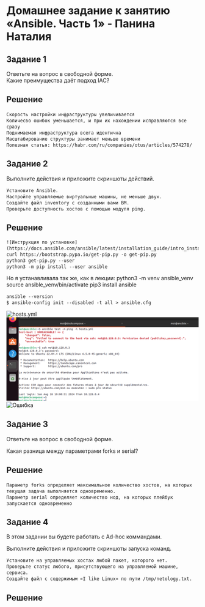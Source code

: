 # Домашнее задание к занятию «Ansible. Часть 1» - Панина Наталия

## Задание 1
Ответьте на вопрос в свободной форме.  
Какие преимущества даёт подход IAC?

## Решение

    Скорость настройки инфраструктуры увеличивается
    Количесво ошибок уменьшается, и при их нахождении исправляются все сразу
    Поднимаемая инфраструктура всега идентична
    Масштабирование структуры занимает меньше времени
    Полезная статья: https://habr.com/ru/companies/otus/articles/574278/
    
## Задание 2
Выполните действия и приложите скриншоты действий.

    Установите Ansible.
    Настройте управляемые виртуальные машины, не меньше двух.
    Создайте файл inventory с созданными вами ВМ.
    Проверьте доступность хостов с помощью модуля ping.

## Решение
    ![Инструкция по установке](https://docs.ansible.com/ansible/latest/installation_guide/intro_installation.html)
    curl https://bootstrap.pypa.io/get-pip.py -o get-pip.py
    python3 get-pip.py --user
    python3 -m pip install --user ansible

Но я устанавливала так же, как в лекции:
    python3 -m venv ansible_venv
    source ansible_venv/bin/activate
    pip3 install ansible
    
    ansible --version
    $ ansible-config init --disabled -t all > ansible.cfg
    
![hosts.yml](https://github.com/nataliya-panina/cicd/blob/main/hosts.yml)
![Ошибка](https://github.com/nataliya-panina/cicd/blob/main/img/failure_ping.png)
![Ошибка](https://github.com/nataliya-panina/cicd/blob/main/img/failure_ansible_venv.png)    
## Задание 3

Ответьте на вопрос в свободной форме.

Какая разница между параметрами forks и serial?

## Решение
    Параметр forks определяет максимальное количество хостов, на которых текущая задача выполняется одновременно.
    Параметр serial определяет количество нод, на которых плейбук запускается одновременно

## Задание 4

В этом задании вы будете работать с Ad-hoc коммандами.

Выполните действия и приложите скриншоты запуска команд.

    Установите на управляемых хостах любой пакет, которого нет.
    Проверьте статус любого, присутствующего на управляемой машине, сервиса.
    Создайте файл с содержимым «I like Linux» по пути /tmp/netology.txt.
    
## Решение

